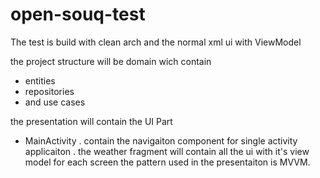 # open-souq-test

The test is build with clean arch 
and the normal xml ui with ViewModel 

the project structure will be domain wich contain 
- entities
- repositories
- and use cases 

the presentation will contain the UI Part 

- MainActivity 
. contain the navigaiton component for single activity applicaiton
. the weather fragment will contain all the ui with it's view model for each screen 
the pattern used in the presentaiton is MVVM.
